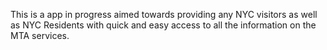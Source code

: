 This is a app in progress aimed towards providing any NYC visitors as well as NYC Residents with quick and easy access
to all the information on the MTA services. 


